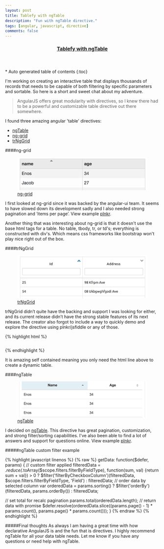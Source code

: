 ```yaml
---
layout: post
title: Tablefy with ngTable
description: "Fun with ngTable directive."
tags: [angular, javascript, directive]
comments: false
---
```


<section id="table-of-contents" class="toc tocFixed">
  <header>
    <a href="#">
      <h3>Tablefy with ngTable</h3>
    </a>
  </header>
<div id="drawer" markdown="1">
*  Auto generated table of contents
{:toc}
</div>
</section><!-- /#table-of-contents -->

I'm working on creating an interactive table that displays thousands of records that needs to be capable of both filtering by specific parameters and sortable. So here is a short and sweet chat about my adventure.

>AngularJS offers great modularity with directives, so I knew there had to be a powerful and customizable table directive out there somewhere.  

I found three amazing angular 'table' directives:

- <a href="http://bazalt-cms.com/ng-table/" target="_blank">ngTable</a>
- <a href="http://angular-ui.github.io/ng-grid/" target="_blank">ng-grid</a>
- <a href="http://moonstorm.github.io/trNgGrid/beta/index.html" target="_blank">trNgGrid</a>

####ng-grid

<figure class="half">
  <a href="/images/ss-nggrid.png"><img src="/images/ss-nggrid.png"></a>
  <figcaption><a href="http://angular-ui.github.io/ng-grid/" target="_blank">ng-grid</a></figcaption>
</figure>
  
I first looked at ng-grid since it was backed by the angular-ui team. It seems to have slowed down its development sadly and I also needed strong pagination and ‘items per page’. View example [plnkr](http://plnkr.co/edit/T6qaQX?p=info).  
  
Another thing that was interesting about ng-grid is that it doesn't use the base html tags for a table. No table, tbody, tr, or td's; everything is constructed with div's. Which means css frameworks like bootstrap won't play nice right out of the box.

####trNgGrid

<figure class="half">
  <a href="/images/ss-trNgGrid.png"><img src="/images/ss-trNgGrid.png"></a>
  <figcaption><a href="http://moonstorm.github.io/trNgGrid/beta/index.html" target="_blank">trNgGrid</a></figcaption>
</figure>
  
trNgGrid didn’t quite have the backing and support I was looking for either, and its current release didn’t have the strong stable features of its next release. The creator also forgot to include a way to quickly demo and explore the directive using plnkr/jsfiddle or any of those.  

{% highlight html %}
<table tr-ng-grid="" items="myItems"></table>
{% endhighlight %}

It is amazing self contained meaning you only need the html line above to create a dynamic table.

####ngTable

<figure class="half">
  <a href="/images/ss-ngTable.png"><img src="/images/ss-ngTable.png"></a>
  <figcaption><a href="http://bazalt-cms.com/ng-table/" target="_blank">ngTable</a></figcaption>
</figure>
  
I decided on <a href="http://bazalt-cms.com/ng-table/" target="_blank">ngTable</a>. This directive has great pagination, customization, and strong filter/sorting capabilities. I've also been able to find a lot of answers and support for questions online. View example [plnkr](http://plnkr.co/edit/ISa4xg?p=info).

#####ngTable custom filter example

{% highlight javascript linenos %}
{% raw %}
getData: function($defer, params) {
  // custom filter applied
  filteredData = _.reduce(_.toArray($scope.filters.filterByFieldType), function(sum, val) {return sum + val}) > 0 ?
          $filter('filterByCheckboxColumn')(filteredData, $scope.filters.filterByFieldType, 'Field') :
          filteredData;
  // order data by selected column
  var orderedData = params.sorting() ?
          $filter('orderBy')(filteredData, params.orderBy()) :
          filteredData;

  // set total for recalc pagination
  params.total(orderedData.length);
  // return data with promise
  $defer.resolve(orderedData.slice((params.page() - 1) * params.count(), params.page() * params.count()));
}
{% endraw %}
{% endhighlight %}

#####Final thoughts
As always I am having a great time with how declarative AngularJS is and the fun that is directives. I highly recommend ngTable for all your data table needs. Let me know if you have any questions or need help with ngTable.